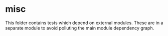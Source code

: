 # misc

This folder contains tests which depend on external modules.
These are in a separate module to avoid polluting the main module dependency graph.
